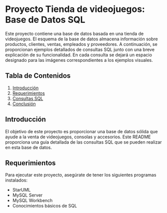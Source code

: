 # Proyecto Tienda de videojuegos: Base de Datos SQL

Este proyecto contiene una base de datos basada en una tienda de videojuegos. El esquema de la base de datos almacena información sobre productos, clientes, ventas, empleados y proveedores. A continuación, se proporcionan ejemplos detallados de consultas SQL junto con una breve explicación de su funcionalidad. En cada consulta se dejará un espacio designado para las imágenes correspondientes a los ejemplos visuales.

## Tabla de Contenidos

1. [Introducción](#introducción)
2. [Requerimientos](#requerimientos)
3. [Consultas SQL](#consultas-sql)
4. [Conclusión](#conclusión)


## Introducción

El objetivo de este proyecto es proporcionar una base de datos sólida que ayude a la venta de videojuegos, consolas y accesorios. Este README proporciona una guía detallada de las consultas SQL que se pueden realizar en esta base de datos.

## Requerimientos

Para ejecutar este proyecto, asegúrate de tener los siguientes programas instalados:

- StarUML
- MySQL Server
- MySQL Workbench
- Conocimientos básicos de SQL